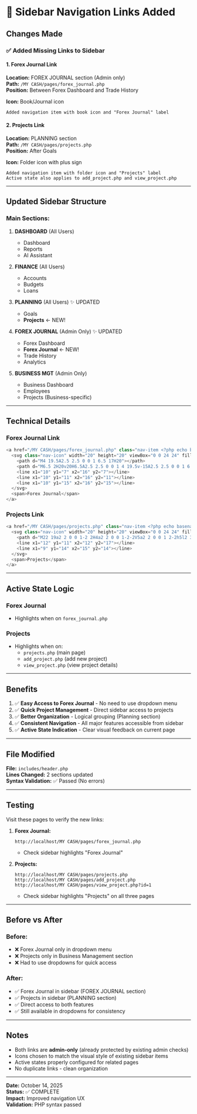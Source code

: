 # 🔗 Sidebar Navigation Links Added

## Changes Made

### ✅ Added Missing Links to Sidebar

#### 1. Forex Journal Link
**Location:** FOREX JOURNAL section (Admin only)  
**Path:** `/MY CASH/pages/forex_journal.php`  
**Position:** Between Forex Dashboard and Trade History

**Icon:** Book/Journal icon
```
Added navigation item with book icon and "Forex Journal" label
```

#### 2. Projects Link
**Location:** PLANNING section  
**Path:** `/MY CASH/pages/projects.php`  
**Position:** After Goals

**Icon:** Folder icon with plus sign
```
Added navigation item with folder icon and "Projects" label
Active state also applies to add_project.php and view_project.php
```

---

## Updated Sidebar Structure

### Main Sections:

1. **DASHBOARD** (All Users)
   - Dashboard
   - Reports
   - AI Assistant

2. **FINANCE** (All Users)
   - Accounts
   - Budgets
   - Loans

3. **PLANNING** (All Users) ✨ UPDATED
   - Goals
   - **Projects** ← NEW!

4. **FOREX JOURNAL** (Admin Only) ✨ UPDATED
   - Forex Dashboard
   - **Forex Journal** ← NEW!
   - Trade History
   - Analytics

5. **BUSINESS MGT** (Admin Only)
   - Business Dashboard
   - Employees
   - Projects (Business-specific)

---

## Technical Details

### Forex Journal Link
```php
<a href="/MY CASH/pages/forex_journal.php" class="nav-item <?php echo basename($_SERVER['PHP_SELF']) === 'forex_journal.php' ? 'active' : ''; ?>">
  <svg class="nav-icon" width="20" height="20" viewBox="0 0 24 24" fill="none" stroke="currentColor" stroke-width="2">
    <path d="M4 19.5A2.5 2.5 0 0 1 6.5 17H20"></path>
    <path d="M6.5 2H20v20H6.5A2.5 2.5 0 0 1 4 19.5v-15A2.5 2.5 0 0 1 6.5 2z"></path>
    <line x1="10" y1="7" x2="16" y2="7"></line>
    <line x1="10" y1="11" x2="16" y2="11"></line>
    <line x1="10" y1="15" x2="16" y2="15"></line>
  </svg>
  <span>Forex Journal</span>
</a>
```

### Projects Link
```php
<a href="/MY CASH/pages/projects.php" class="nav-item <?php echo basename($_SERVER['PHP_SELF']) === 'projects.php' || basename($_SERVER['PHP_SELF']) === 'add_project.php' || basename($_SERVER['PHP_SELF']) === 'view_project.php' ? 'active' : ''; ?>">
  <svg class="nav-icon" width="20" height="20" viewBox="0 0 24 24" fill="none" stroke="currentColor" stroke-width="2">
    <path d="M22 19a2 2 0 0 1-2 2H4a2 2 0 0 1-2-2V5a2 2 0 0 1 2-2h5l2 3h9a2 2 0 0 1 2 2z"></path>
    <line x1="12" y1="11" x2="12" y2="17"></line>
    <line x1="9" y1="14" x2="15" y2="14"></line>
  </svg>
  <span>Projects</span>
</a>
```

---

## Active State Logic

### Forex Journal
- Highlights when on `forex_journal.php`

### Projects
- Highlights when on:
  - `projects.php` (main page)
  - `add_project.php` (add new project)
  - `view_project.php` (view project details)

---

## Benefits

1. ✅ **Easy Access to Forex Journal** - No need to use dropdown menu
2. ✅ **Quick Project Management** - Direct sidebar access to projects
3. ✅ **Better Organization** - Logical grouping (Planning section)
4. ✅ **Consistent Navigation** - All major features accessible from sidebar
5. ✅ **Active State Indication** - Clear visual feedback on current page

---

## File Modified

**File:** `includes/header.php`  
**Lines Changed:** 2 sections updated  
**Syntax Validation:** ✅ Passed (No errors)

---

## Testing

Visit these pages to verify the new links:

1. **Forex Journal:**
   ```
   http://localhost/MY CASH/pages/forex_journal.php
   ```
   - Check sidebar highlights "Forex Journal"

2. **Projects:**
   ```
   http://localhost/MY CASH/pages/projects.php
   http://localhost/MY CASH/pages/add_project.php
   http://localhost/MY CASH/pages/view_project.php?id=1
   ```
   - Check sidebar highlights "Projects" on all three pages

---

## Before vs After

### Before:
- ❌ Forex Journal only in dropdown menu
- ❌ Projects only in Business Management section
- ❌ Had to use dropdowns for quick access

### After:
- ✅ Forex Journal in sidebar (FOREX JOURNAL section)
- ✅ Projects in sidebar (PLANNING section)
- ✅ Direct access to both features
- ✅ Still available in dropdowns for consistency

---

## Notes

- Both links are **admin-only** (already protected by existing admin checks)
- Icons chosen to match the visual style of existing sidebar items
- Active states properly configured for related pages
- No duplicate links - clean organization

---

**Date:** October 14, 2025  
**Status:** ✅ COMPLETE  
**Impact:** Improved navigation UX  
**Validation:** PHP syntax passed
